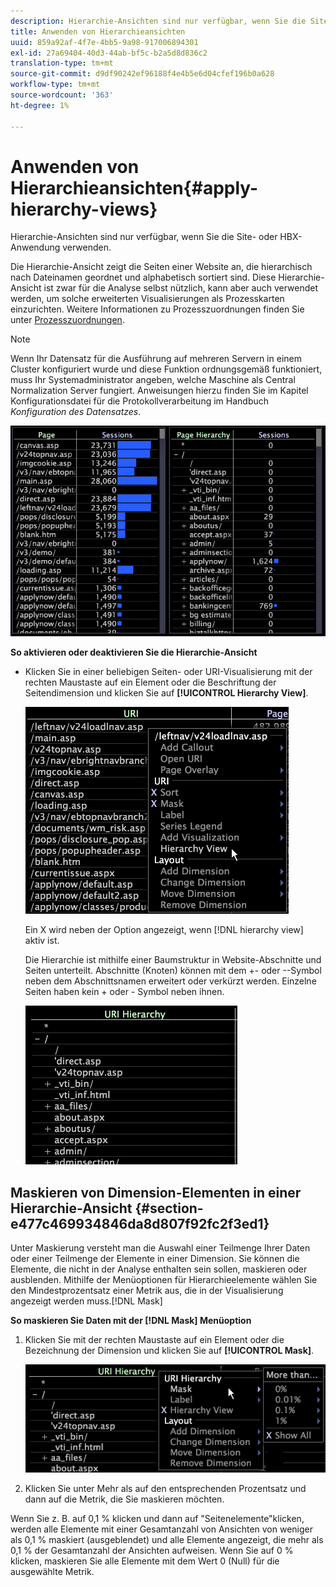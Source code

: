 ```yaml
---
description: Hierarchie-Ansichten sind nur verfügbar, wenn Sie die Site- oder HBX-Anwendung verwenden.
title: Anwenden von Hierarchieansichten
uuid: 859a92af-4f7e-4bb5-9a98-917006894301
exl-id: 27a69404-40d3-44ab-bf5c-b2a5d8d836c2
translation-type: tm+mt
source-git-commit: d9df90242ef96188f4e4b5e6d04cfef196b0a628
workflow-type: tm+mt
source-wordcount: '363'
ht-degree: 1%

---
```


# Anwenden von Hierarchieansichten{#apply-hierarchy-views}

Hierarchie-Ansichten sind nur verfügbar, wenn Sie die Site- oder HBX-Anwendung verwenden.

Die Hierarchie-Ansicht zeigt die Seiten einer Website an, die hierarchisch nach Dateinamen geordnet und alphabetisch sortiert sind. Diese Hierarchie-Ansicht ist zwar für die Analyse selbst nützlich, kann aber auch verwendet werden, um solche erweiterten Visualisierungen als Prozesskarten einzurichten. Weitere Informationen zu Prozesszuordnungen finden Sie unter [Prozesszuordnungen](../../../../home/c-get-started/c-analysis-vis/c-proc-maps/c-proc-maps.md#concept-880aee224404429785b733a4e80d275e).

>[!NOTE]
>
>Wenn Ihr Datensatz für die Ausführung auf mehreren Servern in einem Cluster konfiguriert wurde und diese Funktion ordnungsgemäß funktioniert, muss Ihr Systemadministrator angeben, welche Maschine als Central Normalization Server fungiert. Anweisungen hierzu finden Sie im Kapitel Konfigurationsdatei für die Protokollverarbeitung im Handbuch *Konfiguration des Datensatzes*.

![](assets/vis_Table_CompareHierarchy.png)

**So aktivieren oder deaktivieren Sie die Hierarchie-Ansicht**

* Klicken Sie in einer beliebigen Seiten- oder URI-Visualisierung mit der rechten Maustaste auf ein Element oder die Beschriftung der Seitendimension und klicken Sie auf **[!UICONTROL Hierarchy View]**.

   ![](assets/mnu_Table_HierarchyView.png)

   Ein X wird neben der Option angezeigt, wenn [!DNL hierarchy view] aktiv ist.

   Die Hierarchie ist mithilfe einer Baumstruktur in Website-Abschnitte und Seiten unterteilt. Abschnitte (Knoten) können mit dem +- oder --Symbol neben dem Abschnittsnamen erweitert oder verkürzt werden. Einzelne Seiten haben kein + oder - Symbol neben ihnen.

   ![](assets/vis_Table_HierarchyView_Expanded.png)

## Maskieren von Dimension-Elementen in einer Hierarchie-Ansicht {#section-e477c469934846da8d807f92fc2f3ed1}

Unter Maskierung versteht man die Auswahl einer Teilmenge Ihrer Daten oder einer Teilmenge der Elemente in einer Dimension. Sie können die Elemente, die nicht in der Analyse enthalten sein sollen, maskieren oder ausblenden. Mithilfe der Menüoptionen für Hierarchieelemente wählen Sie den Mindestprozentsatz einer Metrik aus, die in der Visualisierung angezeigt werden muss.[!DNL Mask]

**So maskieren Sie Daten mit der  [!DNL Mask] Menüoption**

1. Klicken Sie mit der rechten Maustaste auf ein Element oder die Bezeichnung der Dimension und klicken Sie auf **[!UICONTROL Mask]**.

   ![](assets/mnu_Table_HierarchyView_Masking.png)

1. Klicken Sie unter Mehr als auf den entsprechenden Prozentsatz und dann auf die Metrik, die Sie maskieren möchten.

Wenn Sie z. B. auf 0,1 % klicken und dann auf &quot;Seitenelemente&quot;klicken, werden alle Elemente mit einer Gesamtanzahl von Ansichten von weniger als 0,1 % maskiert (ausgeblendet) und alle Elemente angezeigt, die mehr als 0,1 % der Gesamtanzahl der Ansichten aufweisen. Wenn Sie auf 0 % klicken, maskieren Sie alle Elemente mit dem Wert 0 (Null) für die ausgewählte Metrik.
